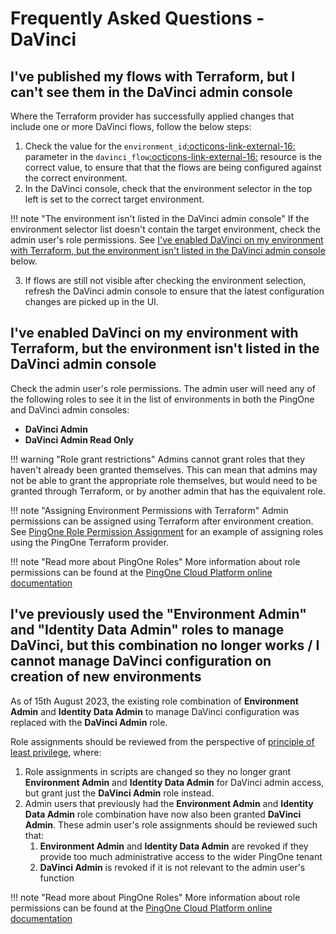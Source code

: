 # Frequently Asked Questions - DaVinci

## I've published my flows with Terraform, but I can't see them in the DaVinci admin console

Where the Terraform provider has successfully applied changes that include one or more DaVinci flows, follow the below steps:

1. Check the value for the `environment_id`<a href="https://registry.terraform.io/providers/pingidentity/davinci/latest/docs/resources/flow#environment_id" target="_blank">:octicons-link-external-16:</a> parameter in the `davinci_flow`<a href="https://registry.terraform.io/providers/pingidentity/davinci/latest/docs/resources/flow" target="_blank">:octicons-link-external-16:</a> resource is the correct value, to ensure that that the flows are being configured against the correct environment.
2. In the DaVinci console, check that the environment selector in the top left is set to the correct target environment.

!!! note "The environment isn't listed in the DaVinci admin console"
    If the environment selector list doesn't contain the target environment, check the admin user's role permissions.  See [I've enabled DaVinci on my environment with Terraform, but the environment isn't listed in the DaVinci admin console](#ive-enabled-davinci-on-my-environment-with-terraform-but-the-environment-isnt-listed-in-the-davinci-admin-console) below.

3. If flows are still not visible after checking the environment selection, refresh the DaVinci admin console to ensure that the latest configuration changes are picked up in the UI.

## I've enabled DaVinci on my environment with Terraform, but the environment isn't listed in the DaVinci admin console

Check the admin user's role permissions.  The admin user will need any of the following roles to see it in the list of environments in both the PingOne and DaVinci admin consoles:

* **DaVinci Admin**
* **DaVinci Admin Read Only**

!!! warning "Role grant restrictions"
    Admins cannot grant roles that they haven't already been granted themselves.  This can mean that admins may not be able to grant the appropriate role themselves, but would need to be granted through Terraform, or by another admin that has the equivalent role.

!!! note "Assigning Environment Permissions with Terraform"
    Admin permissions can be assigned using Terraform after environment creation.  See [PingOne Role Permission Assignment](../../examples/pingone/role-assignment/) for an example of assigning roles using the PingOne Terraform provider.

!!! note "Read more about PingOne Roles"
    More information about role permissions can be found at the [PingOne Cloud Platform online documentation](https://docs.pingidentity.com/r/en-us/pingone/p1_c_roles)

## I've previously used the "Environment Admin" and "Identity Data Admin" roles to manage DaVinci, but this combination no longer works / I cannot manage DaVinci configuration on creation of new environments

As of 15th August 2023, the existing role combination of **Environment Admin** and **Identity Data Admin** to manage DaVinci configuration was replaced with the **DaVinci Admin** role.

Role assignments should be reviewed from the perspective of [principle of least privilege](https://en.wikipedia.org/wiki/Principle_of_least_privilege#), where:

1. Role assignments in scripts are changed so they no longer grant **Environment Admin** and **Identity Data Admin** for DaVinci admin access, but grant just the **DaVinci Admin** role instead.
2. Admin users that previously had the **Environment Admin** and **Identity Data Admin** role combination have now also been granted **DaVinci Admin**.  These admin user's role assignments should be reviewed such that:
    1. **Environment Admin** and **Identity Data Admin** are revoked if they provide too much administrative access to the wider PingOne tenant
    2. **DaVinci Admin** is revoked if it is not relevant to the admin user's function

!!! note "Read more about PingOne Roles"
    More information about role permissions can be found at the [PingOne Cloud Platform online documentation](https://docs.pingidentity.com/r/en-us/pingone/p1_c_roles)